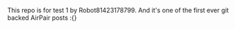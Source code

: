 This repo is for test 1 by Robot81423178799. And it's one of the first ever git backed AirPair posts :{}
